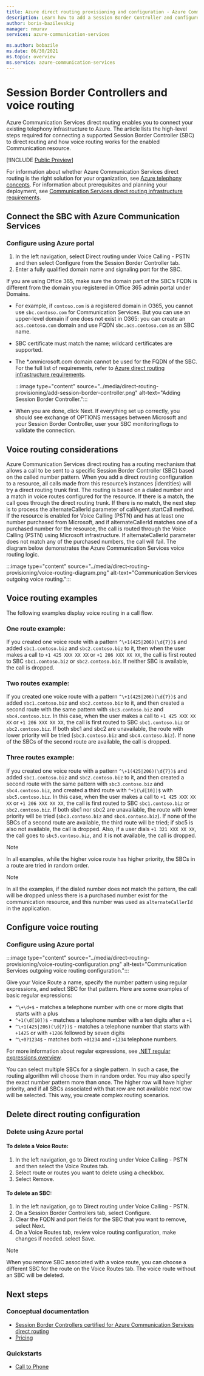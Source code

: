 ```yaml
---
title: Azure direct routing provisioning and configuration - Azure Communication Services
description: Learn how to add a Session Border Controller and configure voice routing for Azure Communication Services direct routing
author: boris-bazilevskiy
manager: nmurav
services: azure-communication-services

ms.author: bobazile
ms.date: 06/30/2021
ms.topic: overview
ms.service: azure-communication-services
---
```


# Session Border Controllers and voice routing
Azure Communication Services direct routing enables you to connect your existing telephony infrastructure to Azure. The article lists the high-level steps required for connecting a supported Session Border Controller (SBC) to direct routing and how voice routing works for the enabled Communication resource. 

[!INCLUDE [Public Preview](../../includes/public-preview-include-document.md)]
 
For information about whether Azure Communication Services direct routing is the right solution for your organization, see [Azure telephony concepts](./telephony-concept.md). For information about prerequisites and planning your deployment, see [Communication Services direct routing infrastructure requirements](./direct-routing-infrastructure.md).

## Connect the SBC with Azure Communication Services

### Configure using Azure portal 
1. In the left navigation, select Direct routing under Voice Calling - PSTN and then select Configure from the Session Border Controller tab.
1. Enter a fully qualified domain name and signaling port for the SBC.
 
If you are using Office 365, make sure the domain part of the SBC’s FQDN is different from the domain you registered in Office 365 admin portal under Domains. 
- For example, if `contoso.com` is a registered domain in O365, you cannot use `sbc.contoso.com` for Communication Services. But you can use an upper-level domain if one does not exist in O365: you can create an `acs.contoso.com` domain and use FQDN `sbc.acs.contoso.com` as an SBC name.
- SBC certificate must match the name; wildcard certificates are supported.
- The *.onmicrosoft.com domain cannot be used for the FQDN of the SBC.
For the full list of requirements, refer to [Azure direct routing infrastructure requirements](./direct-routing-infrastructure.md).

   :::image type="content" source="../media/direct-routing-provisioning/add-session-border-controller.png" alt-text="Adding Session Border Controller.":::
- When you are done, click Next.
If everything set up correctly, you should see exchange of OPTIONS messages between Microsoft and your Session Border Controller, user your SBC monitoring/logs to validate the connection.

## Voice routing considerations

Azure Communication Services direct routing has a routing mechanism that allows a call to be sent to a specific Session Border Controller (SBC) based on the called number pattern.
When you add a direct routing configuration to a resource, all calls made from this resource’s instances (identities) will try a direct routing trunk first. The routing is based on a dialed number and a match in voice routes configured for the resource. If there is a match, the call goes through the direct routing trunk. If there is no match, the next step is to process the alternateCallerId parameter of callAgent.startCall method. If the resource is enabled for Voice Calling (PSTN) and has at least one number purchased from Microsoft, and if alternateCallerId matches one of a purchased number for the resource, the call is routed through the Voice Calling (PSTN) using Microsoft infrastructure. If alternateCallerId parameter does not match any of the purchased numbers, the call will fail. The diagram below demonstrates the Azure Communication Services voice routing logic.

:::image type="content" source="../media/direct-routing-provisioning/voice-routing-diagram.png" alt-text="Communication Services outgoing voice routing.":::

## Voice routing examples
The following examples display voice routing in a call flow.

### One route example:
If you created one voice route with a pattern `^\+1(425|206)(\d{7})$` and added `sbc1.contoso.biz` and `sbc2.contoso.biz` to it, then when the user makes a call to `+1 425 XXX XX XX` or `+1 206 XXX XX XX`, the call is first routed to SBC `sbc1.contoso.biz` or `sbc2.contoso.biz`. If neither SBC is available, the call is dropped.

### Two routes example:
If you created one voice route with a pattern `^\+1(425|206)(\d{7})$` and added `sbc1.contoso.biz` and `sbc2.contoso.biz` to it, and then created a second route with the same pattern with `sbc3.contoso.biz` and `sbc4.contoso.biz`. In this case, when the user makes a call to `+1 425 XXX XX XX` or `+1 206 XXX XX XX`, the call is first routed to SBC `sbc1.contoso.biz` or `sbc2.contoso.biz`. If both sbc1 and sbc2 are unavailable, the route with lower priority will be tried (`sbc3.contoso.biz` and `sbc4.contoso.biz`). If none of the SBCs of the second route are available, the call is dropped.

### Three routes example:
If you created one voice route with a pattern `^\+1(425|206)(\d{7})$` and added `sbc1.contoso.biz` and `sbc2.contoso.biz` to it, and then created a second route with the same pattern with `sbc3.contoso.biz` and `sbc4.contoso.biz`, and created a third route with `^+1(\d[10])$` with `sbc5.contoso.biz`. In this case, when the user makes a call to `+1 425 XXX XX XX` or `+1 206 XXX XX XX`, the call is first routed to SBC `sbc1.contoso.biz` or `sbc2.contoso.biz`. If both sbc1 nor sbc2 are unavailable, the route with lower priority will be tried (`sbc3.contoso.biz` and `sbc4.contoso.biz`). If none of the SBCs of a second route are available, the third route will be tried; if sbc5 is also not available, the call is dropped. Also, if a user dials `+1 321 XXX XX XX`, the call goes to `sbc5.contoso.biz`, and it is not available, the call is dropped.

> [!NOTE]
> In all examples, while the higher voice route has higher priority, the SBCs in a route are tried in random order.

> [!NOTE]
> In all the examples, if the dialed number does not match the pattern, the call will be dropped unless there is a purchased number exist for the communication resource, and this number was used as `alternateCallerId` in the application. 

## Configure voice routing 

### Configure using Azure portal

:::image type="content" source="../media/direct-routing-provisioning/voice-routing-configuration.png" alt-text="Communication Services outgoing voice routing configuration.":::

Give your Voice Route a name, specify the number pattern using regular expressions, and select SBC for that pattern. 
Here are some examples of basic regular expressions:
- `^\+\d+$` - matches a telephone number with one or more digits that starts with a plus
- `^+1(\d[10])$` - matches a telephone number with a ten digits after a `+1`
- `^\+1(425|206)(\d{7})$` - matches a telephone number that starts with `+1425` or with `+1206` followed by seven digits
- `^\+0?1234$` - matches both `+01234` and `+1234` telephone numbers.

For more information about regular expressions, see [.NET regular expressions overview](/dotnet/standard/base-types/regular-expressions).

You can select multiple SBCs for a single pattern. In such a case, the routing algorithm will choose them in random order. You may also specify the exact number pattern more than once. The higher row will have higher priority, and if all SBCs associated with that row are not available next row will be selected. This way, you create complex routing scenarios.

## Delete direct routing configuration

### Delete using Azure portal

#### To delete a Voice Route:
1. In the left navigation, go to Direct routing under Voice Calling - PSTN and then select the Voice Routes tab.
1. Select route or routes you want to delete using a checkbox.
1. Select Remove.

#### To delete an SBC:
1. In the left navigation, go to Direct routing under Voice Calling - PSTN.
1. On a Session Border Controllers tab, select Configure.
1. Clear the FQDN and port fields for the SBC that you want to remove, select Next.
1. On a Voice Routes tab, review voice routing configuration, make changes if needed. select Save.

> [!NOTE]
> When you remove SBC associated with a voice route, you can choose a different SBC for the route on the Voice Routes tab. The voice route without an SBC will be deleted.

## Next steps

### Conceptual documentation

- [Session Border Controllers certified for Azure Communication Services direct routing](./certified-session-border-controllers.md)
- [Pricing](../pricing.md)

### Quickstarts

- [Call to Phone](../../quickstarts/voice-video-calling/pstn-call.md)
